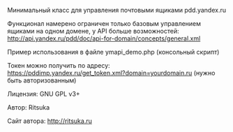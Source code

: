 Минимальный класс для управления почтовыми ящиками pdd.yandex.ru

Функционал намерено ограничен только базовым управлением ящиками на одном домене, у API больше возможностей: 
http://api.yandex.ru/pdd/doc/api-for-domain/concepts/general.xml

Пример использования в файле ymapi_demo.php (консольный скрипт)

Токен можно получить по адресу: https://pddimp.yandex.ru/get_token.xml?domain=yourdomain.ru (нужно быть авторизованным)

Лицензия: 		GNU GPL v3+

Автор: 			Ritsuka 

Сайт автора:	http://ritsuka.ru
